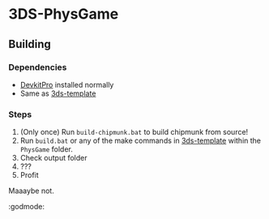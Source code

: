 # 3DS-PhysGame

## Building

### Dependencies
+ [DevkitPro](https://devkitpro.org/) installed normally
+ Same as [3ds-template](https://github.com/TricksterGuy/3ds-template)

### Steps
1. (Only once) Run `build-chipmunk.bat` to build chipmunk from source!
2. Run `build.bat` or any of the make commands in [3ds-template](https://github.com/TricksterGuy/3ds-template) within the `PhysGame` folder.
3. Check output folder
4. ???
5. Profit

Maaaybe not.

:godmode: